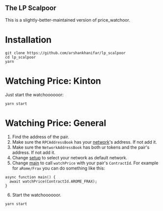 ## The LP Scalpoor
This is a slightly-better-maintained version of price_watchoor.

# Installation
```
git clone https://github.com/arshankhanifar/lp_scalpoor
cd lp_scalpoor
yarn
```

# Watching Price: Kinton
Just start the watchoooooor:
```
yarn start
```

# Watching Price: General
1. Find the address of the pair.
2. Make sure the `RPCAddressBook` has your [network](./src/Network.ts#L23)'s address. If not add it.
3. Make sure the `NetworkAddressBook` has both ur tokens and the pair's address. If not add it. 
4. Change [setup](./src/AddressBook.ts#L77) to select your network as default network.
5. Change [main](./src/App.ts#L9) to call `watchPrice` with your pair's `ContractId`. 
 For example for `aRome/Frax` you can do something like this:
```
async function main() {
  await watchPrice(ContractId.AROME_FRAX);
}
```
6. Start the watchoooooor.
```
yarn start
```
